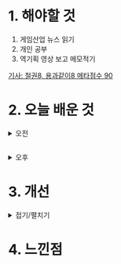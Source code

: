 
# 1. 해야할 것

1. 게임산업 뉴스 읽기 
2. 개인 공부  
3. 역기획 영상 보고 메모적기

[기사: 철권8, 용과같이8 메타점수 90](https://www.gamemeca.com/view.php?gid=1745280)



# 2. 오늘 배운 것

<details>
<summary>오전</summary>


</details>

##

<details>
<summary>오후</summary>


</details>




# 3. 개선


<details>
<summary>접기/펼치기</summary>


</details>



# 4. 느낀점



